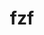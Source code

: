 ---
title: "fzf"
layout: cache
categories: [package, develop]
meta: {"versions": ["0.46.1", "0.47.0"], "compilers": ["gcc@=7.5.0"], "oss": ["ubuntu18.04"], "platforms": ["linux"], "targets": ["x86_64_v3"], "stacks": ["developer-tools", "root"], "num_specs": 3, "num_specs_by_stack": {"developer-tools": 3, "root": 3}}
spec_details: [{"hash": "laccmnmyadr452ooah4bulfou4zo5cwh", "compiler": "gcc@=7.5.0", "versions": ["0.46.1"], "os": "ubuntu18.04", "platform": "linux", "target": "x86_64_v3", "variants": ["build_system=makefile", "~vim"], "stacks": ["developer-tools", "root"], "size": "-", "tarball": "https://binaries.spack.io/develop/build_cache/linux-ubuntu18.04-x86_64_v3/gcc-7.5.0/fzf-0.46.1/linux-ubuntu18.04-x86_64_v3-gcc-7.5.0-fzf-0.46.1-laccmnmyadr452ooah4bulfou4zo5cwh.spack"}, {"hash": "k3ltro2cbm45z6qsjejppku3z6kecgi6", "compiler": "gcc@=7.5.0", "versions": ["0.47.0"], "os": "ubuntu18.04", "platform": "linux", "target": "x86_64_v3", "variants": ["build_system=makefile", "~vim"], "stacks": ["developer-tools", "root"], "size": "-", "tarball": "https://binaries.spack.io/develop/build_cache/linux-ubuntu18.04-x86_64_v3/gcc-7.5.0/fzf-0.47.0/linux-ubuntu18.04-x86_64_v3-gcc-7.5.0-fzf-0.47.0-k3ltro2cbm45z6qsjejppku3z6kecgi6.spack"}, {"hash": "qyavtxo7p4y7lye7p73o276nfxssxkcf", "compiler": "gcc@=7.5.0", "versions": ["0.46.1"], "os": "ubuntu18.04", "platform": "linux", "target": "x86_64_v3", "variants": ["build_system=makefile", "~vim"], "stacks": ["developer-tools", "root"], "size": "-", "tarball": "https://binaries.spack.io/develop/build_cache/linux-ubuntu18.04-x86_64_v3/gcc-7.5.0/fzf-0.46.1/linux-ubuntu18.04-x86_64_v3-gcc-7.5.0-fzf-0.46.1-qyavtxo7p4y7lye7p73o276nfxssxkcf.spack"}]
---
